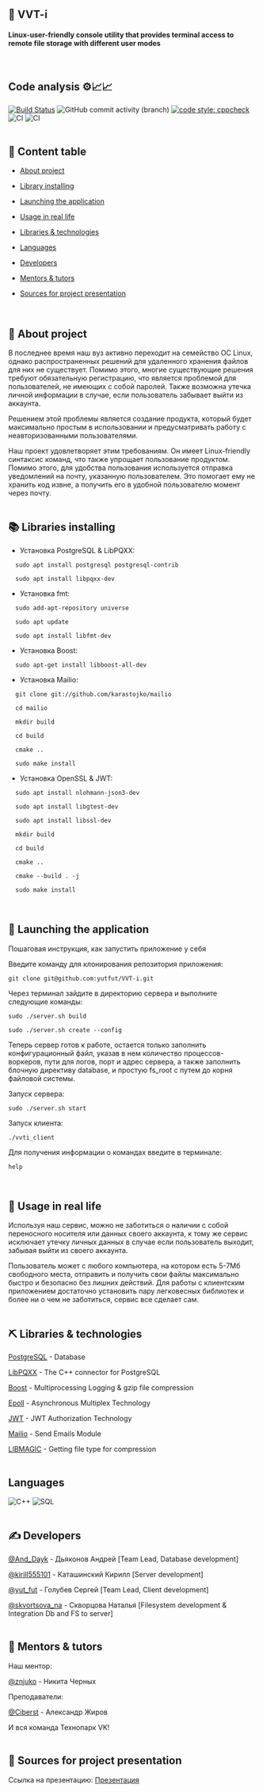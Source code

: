 <div  align="left">

## 🔑 VVT-i
<h4>Linux-user-friendly console utility that provides terminal access to remote file storage with different user modes</h4>
<br>  

## Code analysis ⚙️📈📈

[![Build Status](https://app.travis-ci.com/frontend-park-mail-ru/2021_2_MonKeys.svg?branch=development)](https://app.travis-ci.com/frontend-park-mail-ru/2021_2_MonKeys)
![GitHub commit activity (branch)](https://img.shields.io/github/commit-activity/m/yutfut/VVT-i/dev)
[![code style: cppcheck](https://img.shields.io/badge/code_style-cppcheck-ff69b4.svg?style=flat-square)](https://github.com/danmar/cppcheck)
<br>
![CI](https://github.com/frontend-park-mail-ru/2021_2_MonKeys/workflows/Build/badge.svg)
![CI](https://github.com/frontend-park-mail-ru/2021_2_MonKeys/workflows/Linter/Formatter/badge.svg)
  <br>
<br>

  
## 📝 Content table
  
-  [About project](#about)
  
-  [Library installing](#library_installing)

-  [Launching the application](#getting_started)

-  [Usage in real life](#usage)

-  [Libraries & technologies](#lib_technologies)

-  [Languages](#languages)

-  [Developers](#developers)

-  [Mentors & tutors](#mentors_tutors)

-  [Sources for project presentation](#presentation_src)
<br>
  

  
## 🧐 About project<a name = "about"></a>

  В последнее время наш вуз активно переходит на семейство ОС Linux, однако распространенных решений для удаленного хранения файлов для них не существует. Помимо этого, многие существующие решения требуют обязательную регистрацию, что является проблемой для пользователей, не имеющих с собой паролей. Также возможна утечка личной информации в случае, если пользователь забывает выйти из аккаунта.
  
  Решением этой проблемы является создание продукта, который будет максимально простым в использовании и предусматривать работу с неавторизованными пользователями.
  
Наш проект удовлетворяет этим требованиям. Он имеет Linux-friendly синтаксис команд, что также упрощает пользование продуктом. Помимо этого, для удобства пользования используется отправка уведомлений на почту, указанную пользователем. Это помогает ему не хранить код извне, а получить его в удобной пользователю момент через почту.
  <br>
<br>

  

## 📚 Libraries installing <a name = "library_installing"></a>
  
- Установка PostgreSQL & LibPQXX:
```
  sudo apt install postgresql postgresql-contrib
  
  sudo apt install libpqxx-dev
```
  
- Установка fmt:
```
  sudo add-apt-repository universe
  
  sudo apt update
  
  sudo apt install libfmt-dev
```

- Установка Boost:
```
  sudo apt-get install libboost-all-dev
```
  
- Установка Mailio:
```
  git clone git://github.com/karastojko/mailio

  cd mailio

  mkdir build

  cd build

  cmake ..

  sudo make install
```

- Установка OpenSSL & JWT:
```
  sudo apt install nlohmann-json3-dev 
  
  sudo apt install libgtest-dev
  
  sudo apt install libssl-dev
  
  mkdir build
  
  cd build
  
  cmake ..
  
  cmake --build . -j
  
  sudo make install
```
<br>
  
  
  
## 🏁 Launching the application <a name = "getting_started"></a>

Пошаговая инструкция, как запустить приложение у себя
  
  Введите команду для клонирования репозитория приложения:
  ```
  git clone git@github.com:yutfut/VVT-i.git
  ```
  Через терминал зайдите в директорию сервера и выполните следующие команды:
  ```
  sudo ./server.sh build
  
  sudo ./server.sh create --config
  ```
  
  Теперь сервер готов к работе, остается только заполнить конфигурационный файл, 
    указав в нем количество процессов-воркеров, пути для логов, порт и адрес сервера, 
    а также заполнить блочную директиву database, и простую fs_root с путем до корня файловой системы.
 
  Запуск сервера:
  ```
  sudo ./server.sh start
  ```
  Запуск клиента:
  ```
  ./vvti_client
  ```
  Для получения информации о командах введите в терминале:
  ```
  help
  ```
<br>
  
  

## 🌟 Usage in real life <a name="usage"></a>
  
  Используя наш сервис, можно не заботиться о наличии с собой переносного носителя или данных своего аккаунта, к тому же сервис исключает утечку личных данных в случае если пользователь выходит, забывая выйти из своего аккаунта. 
  
  Пользователь может с любого компьютера, на котором есть 5-7Мб свободного места, отправить и получить свои файлы максимально быстро и безопасно без лишних действий. Для работы с клиентским приложением достаточно установить пару легковесных библиотек и более ни о чем не заботиться, сервис все сделает сам. 
  <br>
<br>
  

  
## ⛏️ Libraries & technologies<a name = "lib_technologies"></a>

[PostgreSQL](https://www.postgresql.org/) - Database
  
[LibPQXX](http://pqxx.org/development/libpqxx/) - The C++ connector for PostgreSQL
  
[Boost](https://www.boost.org/) - Multiprocessing Logging & gzip file compression
  
[Epoll](https://ru.wikipedia.org/wiki/Epoll) - Asynchronous Multiplex Technology
  
[JWT](https://jwt.io/) - JWT Authorization Technology
  
[Mailio](https://github.com/karastojko/mailio) - Send Emails Module

[LIBMAGIC](https://man7.org/linux/man-pages/man3/libmagic.3.html) - Getting file type for compression
  <br>
<br>
  
  
  
##  Languages <a name = "languages"></a>
  
![C++](https://img.shields.io/badge/-C++-090909?style=for-the-badge&logo=C%2b%2b&logoColor=6296CC)
![SQL](https://img.shields.io/badge/-SQL-090909?style=for-the-badge&logo=postgresql&logoColor=6296CC)
  <br>
<br>

  
## ✍️ Developers <a name = "developers"></a>
  
[@And_Dayk](https://github.com/Andrey123815) - Дьяконов Андрей [Team Lead, Database development]
  
[@kirill555101](https://github.com/kirill555101) - Каташинский Кирилл [Server development]
  
[@yut_fut](https://github.com/yutfut) - Голубев Сергей [Team Lead, Client development]
  
[@skvortsova_na](https://github.com/Natali-Skv) - Скворцова Наталья [Filesystem development & Integration Db and FS to server]
  <br>
<br>

 
## 🙇 Mentors & tutors <a name = "mentors_tutors"></a>

Наш ментор: 
  
[@znjuko](https://github.com/znjuko) - Никита Черных

Преподаватели:

[@Ciberst](https://github.com/ciberst) - Александр Жиров
  
  И вся команда Технопарк VK!
  <br>
<br>

  
## 🔆 Sources for project presentation <a name = "presentation_src"></a>

Ссылка на презентацию: [Презентация](https://docs.google.com/presentation/d/1GjSVECv2N7I9ksSQ0BhA4O3BCKgyCcM_lY23q1cRnEg/edit#slide=id.p)
